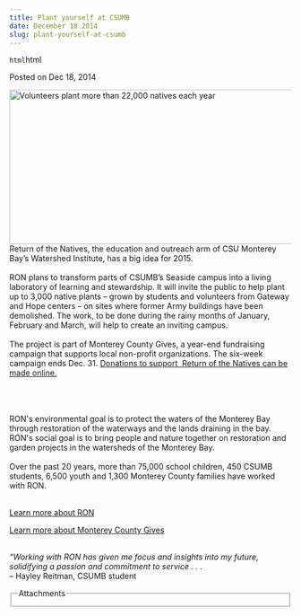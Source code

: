 ```yaml
---
title: Plant yourself at CSUMB
date: December 18 2014
slug: plant-yourself-at-csumb
---
```


`html`html

<span class="date">Posted on Dec 18, 2014 </span>

<p><img alt="Volunteers plant more than 22,000 natives each year" src="https://news.csumb.edu/sites/default/files/65/attachments/news/images/ron_photo.jpg" style="float:left; width:550px; height:275px">Return of the
Natives, the education and outreach arm of CSU Monterey Bay&#x2019;s
Watershed Institute, has a big idea for 2015.<br>
<br>
RON plans to transform parts of CSUMB&#x2019;s Seaside campus into a
living laboratory of learning and stewardship. It will invite the
public to help plant up to 3,000 native plants &#x2013; grown by students
and volunteers from Gateway and Hope centers &#x2013; on sites where
former Army buildings have been demolished. The work, to be done
during the rainy months of January, February and March, will help
to create an inviting campus.<br>
<br>
The project is part of Monterey County Gives, a year-end
fundraising campaign that supports local non-profit organizations.
The six-week campaign ends Dec. 31. <a href="https://www.montereycountygives.com/environment-sustainability/return-of-the-natives-restoration-education-project/" rel="nofollow">Donations to support &#xA0;Return of the Natives can
be made online.</a></br></br></br></br></img></p>
<p>RON&apos;s environmental goal is to protect the waters of the
Monterey Bay through restoration of the waterways and the lands
draining in the bay. RON&apos;s social goal is to bring people and
nature together on restoration and garden projects in the
watersheds of the Monterey Bay.<br>
<br>
Over the past 20 years, more than 75,000 school children, 450 CSUMB
students, 6,500 youth and 1,300 Monterey County families have
worked with RON.</br></br></p>
<p><a href="https://ron.csumb.edu" rel="nofollow">Learn more about
RON</a></p>
<p><a href="https://www.montereycountygives.com/" rel="nofollow">Learn more about Monterey County Gives</a><br>
&#xA0;</br></p>
<p><em>&#x201C;Working with RON has given me focus and insights into my
future, solidifying a passion and commitment to service . .
.</em><br>
&#x2013; Hayley Reitman, CSUMB student</br></p>
<fieldset class="fieldgroup group-attachments">
<legend>Attachments</legend>
<div class="field field-type-emvideo field-field-attach-video">
<div class="field-items">
<div class="field-item odd">
<div class="emvideo emvideo-video emvideo-vimeo"><object type="application/x-shockwave-flash" width="425" height="350" data="https://www.vimeo.com/moogaloop.swf?clip_id=93193169&amp;server=www.vimeo.com&amp;fullscreen=1&amp;show_title=0&amp;show_byline=0&amp;show_portrait=0&amp;color=">
<param name="quality" value="best">
<param name="wmode" value="transparent">
<param name="allowfullscreen" value="true">
<param name="scale" value="showAll">
<param name="movie" value="https://www.vimeo.com/moogaloop.swf?clip_id=93193169&amp;server=www.vimeo.com&amp;fullscreen=1&amp;show_title=0&amp;show_byline=0&amp;show_portrait=0&amp;color="/></param></param></param></param></object></div>
</div>
</div>
</div>
</fieldset>

 

 

